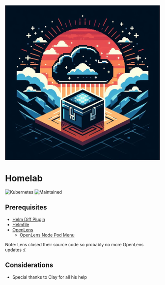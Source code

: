 <p align="center">
  <img src="assets/logo.png" alt="Homelab Logo" style="width: 512px;">
</p>

# Homelab

![Kubernetes](https://img.shields.io/badge/kubernetes-%23326ce5.svg?style=for-the-badge&logo=kubernetes&logoColor=white)
![Maintained](https://img.shields.io/badge/Maintained%3F-yes-green.svg)

## Prerequisites

- [Helm Diff Plugin](https://github.com/databus23/helm-diff)
- [Helmfile](https://github.com/helmfile/helmfile)
- [OpenLens](https://github.com/MuhammedKalkan/OpenLens)
  - [OpenLens Node Pod Menu](https://github.com/alebcay/openlens-node-pod-menu)

Note: Lens closed their source code so probably no more OpenLens updates :(

## Considerations

- Special thanks to Clay for all his help
